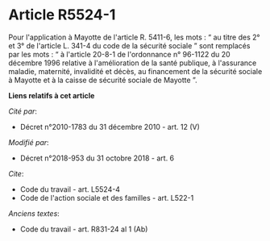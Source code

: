 # Article R5524-1

Pour l'application à Mayotte de l'article R. 5411-6, les mots : “ au titre des 2° et 3° de l'article L. 341-4 du code de la
sécurité sociale ” sont remplacés par les mots : “ à l'article 20-8-1 de l'ordonnance n° 96-1122 du 20 décembre 1996 relative
à l'amélioration de la santé publique, à l'assurance maladie, maternité, invalidité et décès, au financement de la sécurité
sociale à Mayotte et à la caisse de sécurité sociale de Mayotte ”.

**Liens relatifs à cet article**

_Cité par_:

  - Décret n°2010-1783 du 31 décembre 2010 - art. 12 (V)

_Modifié par_:

  - Décret n°2018-953 du 31 octobre 2018 - art. 6

_Cite_:

  - Code du travail - art. L5524-4
  - Code de l'action sociale et des familles - art. L522-1

_Anciens textes_:

  - Code du travail - art. R831-24 al 1 (Ab)
